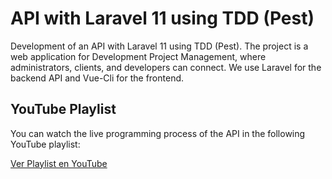 # API with Laravel 11 using TDD (Pest)

Development of an API with Laravel 11 using TDD (Pest). The project is a web application for Development Project Management, where administrators, clients, and developers can connect. We use Laravel for the backend API and Vue-Cli for the frontend.

## YouTube Playlist

You can watch the live programming process of the API in the following YouTube playlist:

[Ver Playlist en YouTube](https://youtube.com/playlist?list=PLEIbsnqtxKPbFVfX3hybUqgY9uBm-UVLa)


